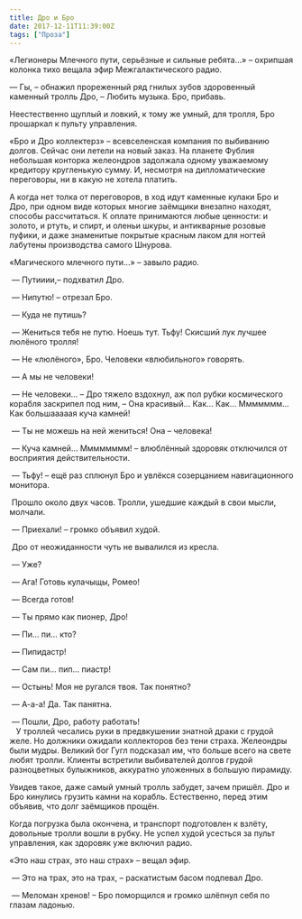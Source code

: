 ```yaml
---
title: Дро и Бро
date: 2017-12-11T11:39:00Z
tags: ["Проза"]
---
```


«Легионеры Млечного пути, серьёзные и сильные ребята…» – охрипшая колонка тихо вещала эфир Межгалактического радио.

— Гы, – обнажил прореженный ряд гнилых зубов здоровенный каменный тролль Дро, – Любить музыка. Бро, прибавь.

Неестественно щуплый и ловкий, к тому же умный, для тролля, Бро прошаркал к пульту управления.

«Бро и Дро коллектерз» – всевселенская компания по выбиванию долгов. Сейчас они летели на новый заказ. На планете Фублия небольшая конторка желеондров задолжала одному уважаемому кредитору кругленькую сумму. И, несмотря на дипломатические переговоры, ни в какую не хотела платить.

А когда нет толка от переговоров, в ход идут каменные кулаки Бро и Дро, при одном виде которых многие заёмщики внезапно находят, способы рассчитаться. К оплате принимаются любые ценности: и золото, и ртуть, и спирт, и оленьи шкуры, и антикварные розовые пуфики, и даже знаменитые покрытые красным лаком для ногтей лабутены производства самого Шнурова.

«Магического млечного пути…» – завыло радио.

 — Путииии,– подхватил Дро.

 — Нипутю! – отрезал Бро.

 — Куда не путишь?

 — Жениться тебя не путю. Ноешь тут. Тьфу! Скисший лук лучшее люлёного тролля!

 — Не «люлёного», Бро. Человеки «влюбильного» говорять.

 — А мы не человеки!

 — Не человеки… – Дро тяжело вздохнул, аж пол рубки космического корабля заскрипел под ним, – Она красивый… Как… Как… Ммммммм… Как большааааая куча камней!

 — Ты не можешь на ней жениться! Она – человека!

 — Куча камней… Мммммммм! – влюблённый здоровяк отключился от восприятия действительности.

 — Тьфу! – ещё раз сплюнул Бро и увлёкся созерцанием навигационного монитора.

 Прошло около двух часов. Тролли, ушедшие каждый в свои мысли, молчали.

 — Приехали! – громко объявил худой.

 Дро от неожиданности чуть не вывалился из кресла.

 — Уже?

 — Ага! Готовь кулачыщы, Ромео!

 — Всегда готов!

 — Ты прямо как пионер, Дро!

 — Пи… пи… кто?

 — Пипидастр!

 — Сам пи… пип… пиастр!

 — Остынь! Моя не ругался твоя. Так понятно?

 — А-а-а! Да. Так панятна.

 — Пошли, Дро, работу работать!  
  
У троллей чесались руки в предвкушении знатной драки с грудой желе. Но должники ожидали коллекторов без тени страха. Желеондры были мудры. Великий бог Гугл подсказал им, что больше всего на свете любят тролли. Клиенты встретили выбивателей долгов грудой разноцветных булыжников, аккуратно уложенных в большую пирамиду.

Увидев такое, даже самый умный тролль забудет, зачем пришёл. Дро и Бро кинулись грузить камни на корабль. Естественно, перед этим объявив, что долг заёмщиков прощён.

Когда погрузка была окончена, и транспорт подготовлен к взлёту, довольные тролли вошли в рубку. Не успел худой усесться за пульт управления, как здоровяк уже включил радио.

«Это наш страх, это наш страх» – вещал эфир.

 — Это на трах, это на трах, – раскатистым басом подпевал Дро.

 — Меломан хренов! – Бро поморщился и громко шлёпнул себя по глазам ладонью.

